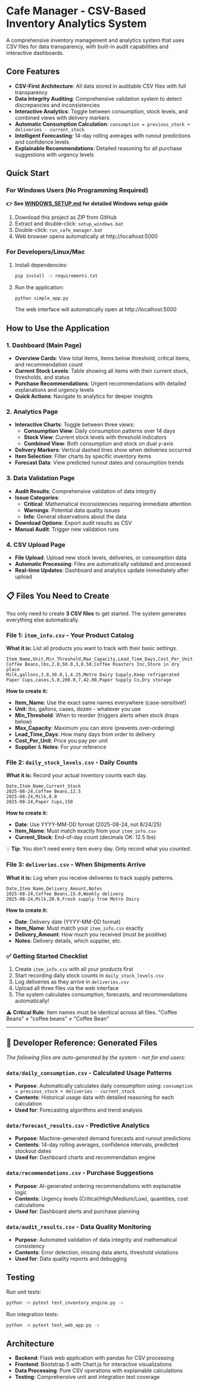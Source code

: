 # Cafe Manager - CSV-Based Inventory Analytics System

A comprehensive inventory management and analytics system that uses CSV files for data transparency, with built-in audit capabilities and interactive dashboards.

## Core Features

- **CSV-First Architecture**: All data stored in auditable CSV files with full transparency
- **Data Integrity Auditing**: Comprehensive validation system to detect discrepancies and inconsistencies
- **Interactive Analytics**: Toggle between consumption, stock levels, and combined views with delivery markers
- **Automatic Consumption Calculation**: `consumption = previous_stock + deliveries - current_stock`
- **Intelligent Forecasting**: 14-day rolling averages with runout predictions and confidence levels
- **Explainable Recommendations**: Detailed reasoning for all purchase suggestions with urgency levels

## Quick Start

### For Windows Users (No Programming Required)
**👉 See [WINDOWS_SETUP.md](WINDOWS_SETUP.md) for detailed Windows setup guide**

1. Download this project as ZIP from GitHub
2. Extract and double-click: `setup_windows.bat` 
3. Double-click: `run_cafe_manager.bat`
4. Web browser opens automatically at http://localhost:5000

### For Developers/Linux/Mac
1. Install dependencies:
   ```bash
   pip install -r requirements.txt
   ```

2. Run the application:
   ```bash
   python simple_app.py
   ```
   
   The web interface will automatically open at http://localhost:5000

## How to Use the Application

### 1. Dashboard (Main Page)
- **Overview Cards**: View total items, items below threshold, critical items, and recommendation count
- **Current Stock Levels**: Table showing all items with their current stock, thresholds, and status
- **Purchase Recommendations**: Urgent recommendations with detailed explanations and urgency levels
- **Quick Actions**: Navigate to analytics for deeper insights

### 2. Analytics Page
- **Interactive Charts**: Toggle between three views:
  - **Consumption View**: Daily consumption patterns over 14 days
  - **Stock View**: Current stock levels with threshold indicators  
  - **Combined View**: Both consumption and stock on dual y-axis
- **Delivery Markers**: Vertical dashed lines show when deliveries occurred
- **Item Selection**: Filter charts by specific inventory items
- **Forecast Data**: View predicted runout dates and consumption trends

### 3. Data Validation Page
- **Audit Results**: Comprehensive validation of data integrity
- **Issue Categories**: 
  - **Critical**: Mathematical inconsistencies requiring immediate attention
  - **Warnings**: Potential data quality issues
  - **Info**: General observations about the data
- **Download Options**: Export audit results as CSV
- **Manual Audit**: Trigger new validation runs

### 4. CSV Upload Page
- **File Upload**: Upload new stock levels, deliveries, or consumption data
- **Automatic Processing**: Files are automatically validated and processed
- **Real-time Updates**: Dashboard and analytics update immediately after upload

## 📋 Files You Need to Create

You only need to create **3 CSV files** to get started. The system generates everything else automatically.

### File 1: `item_info.csv` - Your Product Catalog 
**What it is:** List all products you want to track with their basic settings.

```csv
Item_Name,Unit,Min_Threshold,Max_Capacity,Lead_Time_Days,Cost_Per_Unit,Supplier,Notes
Coffee Beans,lbs,2.0,50.0,3,8.50,Coffee Roasters Inc,Store in dry place
Milk,gallons,3.0,30.0,1,4.25,Metro Dairy Supply,Keep refrigerated  
Paper Cups,cases,5.0,200.0,7,42.00,Paper Supply Co,Dry storage
```

**How to create it:**
- **Item_Name**: Use the exact same names everywhere (case-sensitive!)
- **Unit**: lbs, gallons, cases, dozen - whatever you use
- **Min_Threshold**: When to reorder (triggers alerts when stock drops below)
- **Max_Capacity**: Maximum you can store (prevents over-ordering) 
- **Lead_Time_Days**: How many days from order to delivery
- **Cost_Per_Unit**: Price you pay per unit
- **Supplier** & **Notes**: For your reference

### File 2: `daily_stock_levels.csv` - Daily Counts
**What it is:** Record your actual inventory counts each day.

```csv
Date,Item_Name,Current_Stock
2025-08-24,Coffee Beans,12.5
2025-08-24,Milk,8.0
2025-08-24,Paper Cups,150
```

**How to create it:**
- **Date**: Use YYYY-MM-DD format (2025-08-24, not 8/24/25)
- **Item_Name**: Must match exactly from your `item_info.csv` 
- **Current_Stock**: End-of-day count (decimals OK: 12.5 lbs)

💡 **Tip**: You don't need every item every day. Only record what you counted.

### File 3: `deliveries.csv` - When Shipments Arrive
**What it is:** Log when you receive deliveries to track supply patterns.

```csv
Date,Item_Name,Delivery_Amount,Notes
2025-08-24,Coffee Beans,15.0,Weekly delivery
2025-08-24,Milk,20.0,Fresh supply from Metro Dairy
```

**How to create it:**
- **Date**: Delivery date (YYYY-MM-DD format)
- **Item_Name**: Must match your `item_info.csv` exactly
- **Delivery_Amount**: How much you received (must be positive)
- **Notes**: Delivery details, which supplier, etc.

### ✅ Getting Started Checklist
1. Create `item_info.csv` with all your products first
2. Start recording daily stock counts in `daily_stock_levels.csv`
3. Log deliveries as they arrive in `deliveries.csv`
4. Upload all three files via the web interface
5. The system calculates consumption, forecasts, and recommendations automatically!

⚠️ **Critical Rule**: Item names must be identical across all files. "Coffee Beans" ≠ "coffee beans" ≠ "Coffee Bean"

---

## 🔧 Developer Reference: Generated Files

*The following files are auto-generated by the system - not for end users:*

### `data/daily_consumption.csv` - Calculated Usage Patterns
- **Purpose**: Automatically calculates daily consumption using: `consumption = previous_stock + deliveries - current_stock`
- **Contents**: Historical usage data with detailed reasoning for each calculation
- **Used for**: Forecasting algorithms and trend analysis

### `data/forecast_results.csv` - Predictive Analytics
- **Purpose**: Machine-generated demand forecasts and runout predictions  
- **Contents**: 14-day rolling averages, confidence intervals, predicted stockout dates
- **Used for**: Dashboard charts and recommendation engine

### `data/recommendations.csv` - Purchase Suggestions
- **Purpose**: AI-generated ordering recommendations with explainable logic
- **Contents**: Urgency levels (Critical/High/Medium/Low), quantities, cost calculations
- **Used for**: Dashboard alerts and purchase planning

### `data/audit_results.csv` - Data Quality Monitoring
- **Purpose**: Automated validation of data integrity and mathematical consistency
- **Contents**: Error detection, missing data alerts, threshold violations
- **Used for**: Data quality reports and debugging

## Testing

Run unit tests:
```bash
python -m pytest test_inventory_engine.py -v
```

Run integration tests:
```bash
python -m pytest test_web_app.py -v
```

## Architecture

- **Backend**: Flask web application with pandas for CSV processing
- **Frontend**: Bootstrap 5 with Chart.js for interactive visualizations
- **Data Processing**: Pure CSV operations with explainable calculations
- **Testing**: Comprehensive unit and integration test coverage